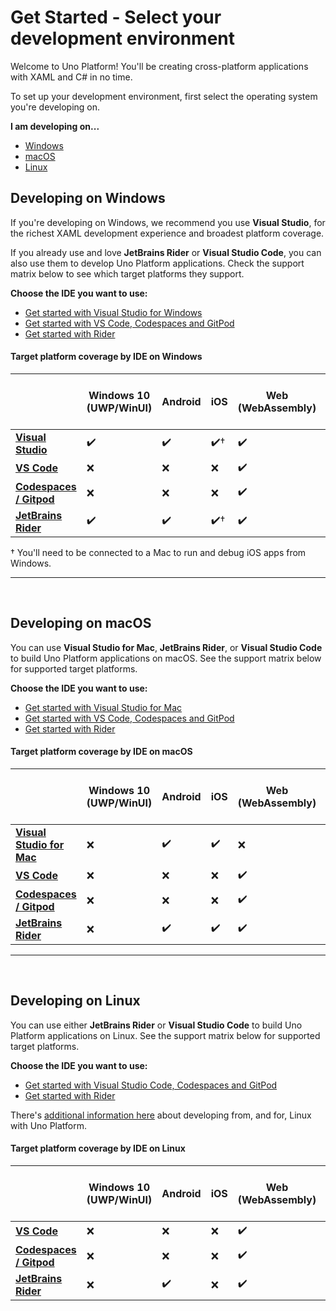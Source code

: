 # Get Started - Select your development environment

Welcome to Uno Platform! You'll be creating cross-platform applications with XAML and C# in no time.

To set up your development environment, first select the operating system you're developing on.

**I am developing on...**

 - [Windows](#developing-on-windows)
 - [macOS](#developing-on-macos)
 - [Linux](#developing-on-linux)

 ## Developing on Windows

If you're developing on Windows, we recommend you use **Visual Studio**, for the richest XAML development experience and broadest platform coverage. 

If you already use and love **JetBrains Rider** or **Visual Studio Code**, you can also use them to develop Uno Platform applications. Check the support matrix below to see which target platforms they support.

**Choose the IDE you want to use:**

 - [Get started with Visual Studio for Windows](get-started-vs.md)
 - [Get started with VS Code, Codespaces and GitPod](get-started-vscode.md)
 - [Get started with Rider](get-started-rider.md)

 #### Target platform coverage by IDE on Windows

|                                                  | Windows 10 (UWP/WinUI)     | Android | iOS | Web (WebAssembly) | macOS (Xamarin) | macOS (Skia-Gtk) | Linux (Skia-Gtk) | Windows 7+ (Skia-WPF) |
|--------------------------------------------------|----------------------------|---------|-----|-------------------|---------------- |------------------|------------------|-----------------------|
| [**Visual Studio**](get-started-vs.md)           | ✔️                         | ✔️     | ✔️† | ✔️               | ❌             | ✔️               | ✔️              | ✔️                   |
| [**VS Code**](get-started-vscode.md)             | ❌                         | ❌     | ❌  | ✔️               | ❌             | ✔️               | ✔️              | ✔️                   |
| [**Codespaces / Gitpod**](get-started-vscode.md) | ❌                         | ❌     | ❌  | ✔️               | ❌             | ✔️               | ✔️              | ✔️                   |
| [**JetBrains Rider**](get-started-rider.md)      | ✔️                         | ✔️     | ✔️† | ✔️               | ❌             | ✔️             | ✔️              | ✔️                   |


 † You'll need to be connected to a Mac to run and debug iOS apps from Windows.

 ***
 <br>

 ## Developing on macOS

You can use **Visual Studio for Mac**, **JetBrains Rider**, or **Visual Studio Code** to build Uno Platform applications on macOS. See the support matrix below for supported target platforms.

**Choose the IDE you want to use:**

 - [Get started with Visual Studio for Mac](get-started-vsmac.md)
 - [Get started with VS Code, Codespaces and GitPod](get-started-vscode.md)
 - [Get started with Rider](get-started-rider.md)

 #### Target platform coverage by IDE on macOS

|                                                   | Windows 10 (UWP/WinUI) | Android | iOS | Web (WebAssembly) | macOS (Xamarin) | macOS (Skia-Gtk) | Linux (Skia-Gtk) | Windows 7+ (Skia-WPF) |
|---------------------------------------------------|-------------------------|---------|-----|-------------------|-------|-------|------------------|-----------------------|
| [**Visual Studio for Mac**](get-started-vsmac.md) | ❌                      | ✔️     | ✔️ | ❌                | ✔️    | ✔️    | ✔️               | ❌                   |
| [**VS Code**](get-started-vscode.md)              | ❌                      | ❌     | ❌ | ✔️                | ❌    | ✔️    | ✔️               | ❌                   |
| [**Codespaces / Gitpod**](get-started-vscode.md)  | ❌                      | ❌     | ❌ | ✔️                | ❌    | ✔️    | ✔️               | ✔️                   |
| [**JetBrains Rider**](get-started-rider.md)       | ❌                      | ✔️     | ✔️ | ✔️                | ✔️    | ✔️    | ✔️               | ❌                   |

***
 <br>

 ## Developing on Linux

 You can use either **JetBrains Rider** or **Visual Studio Code** to build Uno Platform applications on Linux. See the support matrix below for supported target platforms.
 
**Choose the IDE you want to use:**

 - [Get started with Visual Studio Code, Codespaces and GitPod](get-started-vscode.md)
  - [Get started with Rider](get-started-rider.md)

 There's [additional information here](get-started-with-linux.md) about developing from, and for, Linux with Uno Platform.

 #### Target platform coverage by IDE on Linux

|                                                   | Windows 10 (UWP/WinUI) | Android | iOS | Web (WebAssembly) | macOS (Xamarin) | macOS (Skia-Gtk) | Linux (Skia-Gtk) | Windows 7+ (Skia-WPF) |
|---------------------------------------------------|------------------------|---------|-----|-------------------|-------|-------|------------------|-----------------------|
| [**VS Code**](get-started-vscode.md)              | ❌                    | ❌      | ❌  | ✔️                | ❌  | ✔️   | ✔️              | ❌                    |
| [**Codespaces / Gitpod**](get-started-vscode.md)  | ❌                    | ❌      | ❌  | ✔️                | ❌  | ✔️   | ✔️              | ✔️                    |
| [**JetBrains Rider**](get-started-rider.md)       | ❌                    | ✔️      | ❌  | ✔️                | ❌  | ✔️   | ✔️              | ❌                    |